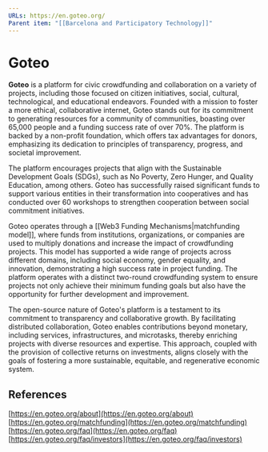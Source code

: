 ```yaml
---
URLs: https://en.goteo.org/
Parent item: "[[Barcelona and Participatory Technology]]"
---
```

# Goteo

**Goteo** is a platform for civic crowdfunding and collaboration on a variety of projects, including those focused on citizen initiatives, social, cultural, technological, and educational endeavors. Founded with a mission to foster a more ethical, collaborative internet, Goteo stands out for its commitment to generating resources for a community of communities, boasting over 65,000 people and a funding success rate of over 70%. The platform is backed by a non-profit foundation, which offers tax advantages for donors, emphasizing its dedication to principles of transparency, progress, and societal improvement.

The platform encourages projects that align with the Sustainable Development Goals (SDGs), such as No Poverty, Zero Hunger, and Quality Education, among others. Goteo has successfully raised significant funds to support various entities in their transformation into cooperatives and has conducted over 60 workshops to strengthen cooperation between social commitment initiatives.

Goteo operates through a [[Web3 Funding Mechanisms|matchfunding model]], where funds from institutions, organizations, or companies are used to multiply donations and increase the impact of crowdfunding projects. This model has supported a wide range of projects across different domains, including social economy, gender equality, and innovation, demonstrating a high success rate in project funding. The platform operates with a distinct two-round crowdfunding system to ensure projects not only achieve their minimum funding goals but also have the opportunity for further development and improvement.

The open-source nature of Goteo's platform is a testament to its commitment to transparency and collaborative growth. By facilitating distributed collaboration, Goteo enables contributions beyond monetary, including services, infrastructures, and microtasks, thereby enriching projects with diverse resources and expertise. This approach, coupled with the provision of collective returns on investments, aligns closely with the goals of fostering a more sustainable, equitable, and regenerative economic system.

## References

[https://en.goteo.org/about](https://en.goteo.org/about)
[https://en.goteo.org/matchfunding](https://en.goteo.org/matchfunding)
[https://en.goteo.org/faq](https://en.goteo.org/faq)
[https://en.goteo.org/faq/investors](https://en.goteo.org/faq/investors)